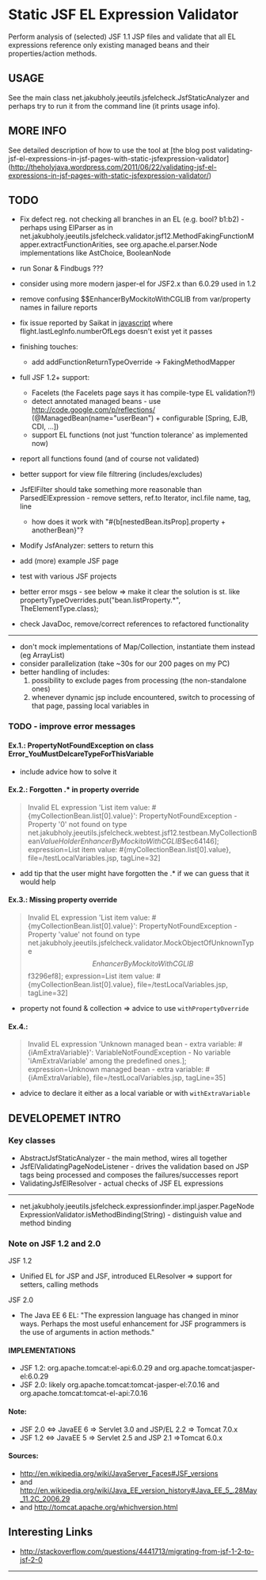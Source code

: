 Static JSF EL Expression Validator
==================================

Perform analysis of (selected) JSF 1.1 JSP files and validate that
all EL expressions reference only existing managed beans and their
properties/action methods.

USAGE
-----
See the main class net.jakubholy.jeeutils.jsfelcheck.JsfStaticAnalyzer
and perhaps try to run it from the command line (it prints usage info).

MORE INFO
---------

See detailed description of how to use the tool at [the blog post validating-jsf-el-expressions-in-jsf-pages-with-static-jsfexpression-validator]
(http://theholyjava.wordpress.com/2011/06/22/validating-jsf-el-expressions-in-jsf-pages-with-static-jsfexpression-validator/)

TODO
----
- Fix defect reg. not checking all branches in an EL (e.g. bool? b1:b2) - perhaps using ElParser
 as in net.jakubholy.jeeutils.jsfelcheck.validator.jsf12.MethodFakingFunctionMapper.extractFunctionArities,
 see org.apache.el.parser.Node implementations like AstChoice, BooleanNode

- run Sonar & Findbugs ???

- consider using more modern jasper-el for JSF2.x than 6.0.29 used in 1.2

- remove confusing $$EnhancerByMockitoWithCGLIB from var/property names in failure reports
- fix issue reported by Saikat in [javascript](https://github.com/VIATravel/ViaOnline/blob/master/web/changebookingselectflights.jsp#L54)
where flight.lastLegInfo.numberOfLegs doesn't exist yet it passes

- finishing touches:
    - add addFunctionReturnTypeOverride -> FakingMethodMapper
- full JSF 1.2+ support:
    - Facelets (the Facelets page says it has compile-type EL validation?!)
    - detect annotated managed beans - use http://code.google.com/p/reflections/ (@ManagedBean(name="userBean") + configurable [Spring, EJB, CDI, ...])
    - support EL functions (not just 'function tolerance' as implemented now)

- report all functions found (and of course not validated)

- better support for view file filtrering (includes/excludes)
- JsfElFilter should take something more reasonable than ParsedElExpression - remove setters, ref.to Iterator<ElSegment>, incl.file name, tag, line
    - how does it work with "#{b\[nestedBean.itsProp].property + anotherBean}"?
- Modify JsfAnalyzer: setters to return this

- add (more) example JSF page
- test with various JSF projects
- better error msgs - see below
 => make it clear the solution is st. like propertyTypeOverrides.put("bean.listProperty.*",  TheElementType.class);
- check JavaDoc, remove/correct references to refactored functionality

---
- don't mock implementations of Map/Collection, instantiate them instead (eg ArrayList)
- consider parallelization (take ~30s for our 200 pages on my PC)
- better handling of includes:
    1) possibility to exclude pages from processing (the non-standalone ones)
    2) whenever dynamic jsp include encountered, switch to processing of that page, passing local variables in

### TODO - improve error messages ###
#### Ex.1.: PropertyNotFoundException on class Error_YouMustDelcareTypeForThisVariable
- include advice how to solve it

#### Ex.2.: Forgotten .* in property override
> Invalid EL expression 'List item value: #{myCollectionBean.list[0].value}': PropertyNotFoundException - Property '0' not found
> on type net.jakubholy.jeeutils.jsfelcheck.webtest.jsf12.testbean.MyCollectionBean$ValueHolder$$EnhancerByMockitoWithCGLIB$$ec64146];
> expression=List item value: #{myCollectionBean.list[0].value}, file=/testLocalVariables.jsp, tagLine=32]

- add tip that the user might have forgotten the .* if we can guess that it would help

#### Ex.3.: Missing property override
> Invalid EL expression 'List item value: #{myCollectionBean.list[0].value}': PropertyNotFoundException - Property
> 'value' not found on type net.jakubholy.jeeutils.jsfelcheck.validator.MockObjectOfUnknownType$$EnhancerByMockitoWithCGLIB$$f3296ef8];
> expression=List item value: #{myCollectionBean.list[0].value}, file=/testLocalVariables.jsp, tagLine=32]

 - property not found & collection => advice to use `withPropertyOverride`

#### Ex.4.:
> Invalid EL expression 'Unknown managed bean - extra variable: #{iAmExtraVariable}': VariableNotFoundException -
> No variable 'iAmExtraVariable' among the predefined ones.];
> expression=Unknown managed bean - extra variable: #{iAmExtraVariable}, file=/testLocalVariables.jsp, tagLine=35]

 - advice to declare it either as a local variable or with `withExtraVariable`


DEVELOPEMET INTRO
-----------------

### Key classes
 - AbstractJsfStaticAnalyzer - the main method, wires all together
 - JsfElValidatingPageNodeListener - drives the validation based on JSP tags being processed
    and composes the failures/successes report
 - ValidatingJsfElResolver - actual checks of JSF EL expressions

---

 - net.jakubholy.jeeutils.jsfelcheck.expressionfinder.impl.jasper.PageNodeExpressionValidator.isMethodBinding(String) - distinguish value and method binding

### Note on JSF 1.2 and 2.0 ###

 JSF 1.2
  - Unified EL for JSP and JSF, introduced ELResolver => support for setters, calling methods

 JSF 2.0
  - The Java EE 6 EL: "The expression language has changed in minor ways. Perhaps the most useful enhancement for JSF programmers is the use of arguments in action methods."

#### IMPLEMENTATIONS
 
  - JSF 1.2: org.apache.tomcat:el-api:6.0.29 and org.apache.tomcat:jasper-el:6.0.29
  - JSF 2.0: likely org.apache.tomcat:tomcat-jasper-el:7.0.16 and org.apache.tomcat:tomcat-el-api:7.0.16

#### Note:
  - JSF 2.0 <=> JavaEE 6 => Servlet 3.0 and JSP/EL 2.2 => Tomcat 7.0.x
  - JSF 1.2 <=> JavaEE 5 => Servlet 2.5 and JSP 2.1 =>Tomcat 6.0.x

#### Sources:
 
  - http://en.wikipedia.org/wiki/JavaServer_Faces#JSF_versions
  - and http://en.wikipedia.org/wiki/Java_EE_version_history#Java_EE_5_.28May_11.2C_2006.29
  - and http://tomcat.apache.org/whichversion.html

Interesting Links
-----------------
- http://stackoverflow.com/questions/4441713/migrating-from-jsf-1-2-to-jsf-2-0

---------
